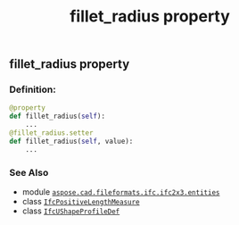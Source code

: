 ﻿---
title: fillet_radius property
second_title: Aspose.CAD for Python via .NET API References
description: 
type: docs
weight: 80
url: /python-net/aspose.cad.fileformats.ifc.ifc2x3.entities/ifcushapeprofiledef/fillet_radius/
is_root: false
---

## fillet_radius property

### Definition:
```python
@property
def fillet_radius(self):
    ...
@fillet_radius.setter
def fillet_radius(self, value):
    ...
```

### See Also
* module [`aspose.cad.fileformats.ifc.ifc2x3.entities`](../../)
* class [`IfcPositiveLengthMeasure`](/cad/python-net/aspose.cad.fileformats.ifc.ifc2x3.types/ifcpositivelengthmeasure)
* class [`IfcUShapeProfileDef`](/cad/python-net/aspose.cad.fileformats.ifc.ifc2x3.entities/ifcushapeprofiledef)
